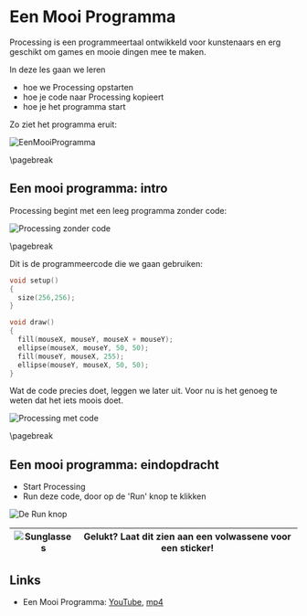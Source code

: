 # Een Mooi Programma

Processing is een programmeertaal ontwikkeld voor kunstenaars
en erg geschikt om games en mooie dingen mee te maken.

In deze les gaan we leren 

 * hoe we Processing opstarten
 * hoe je code naar Processing kopieert
 * hoe je het programma start

Zo ziet het programma eruit:

![EenMooiProgramma](EenMooiProgramma.png)

\pagebreak

## Een mooi programma: intro

Processing begint met een leeg programma zonder code:

![Processing zonder code](Processing.png)

\pagebreak

Dit is de programmeercode die we gaan gebruiken:

```c++
void setup()
{
  size(256,256);  
}

void draw() 
{
  fill(mouseX, mouseY, mouseX + mouseY);
  ellipse(mouseX, mouseY, 50, 50);  
  fill(mouseY, mouseX, 255);
  ellipse(mouseY, mouseX, 50, 50);  
}
```

Wat de code precies doet, leggen we later uit.
Voor nu is het genoeg te weten dat het iets moois doet. 

![Processing met code](ProcessingMetCode.png)

\pagebreak

## Een mooi programma: eindopdracht

 * Start Processing
 * Run deze code, door op de 'Run' knop te klikken

![De Run knop](ProcessingRun.png)

![Sunglasses](EmojiSunglasses.png) | Gelukt? Laat dit zien aan een volwassene voor een sticker!
:-------------:|:----------------------------------------: 

## Links

 * Een Mooi Programma: [YouTube](https://www.youtube.com/watch?v=TW6fIxI-Pl4), [mp4](http://www.richelbilderbeek.nl/een_mooi_programma.mp4)
